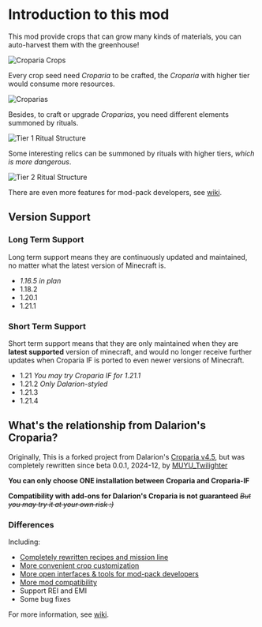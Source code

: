 # Introduction to this mod

This mod provide crops that can grow many kinds of materials, you can auto-harvest them with the greenhouse!

![Croparia Crops](https://cdn.modrinth.com/data/d2EWn1lE/images/143008a2e4930dd961c9701af3b403b9ac9be7d2.png)

Every crop seed need *Croparia* to be crafted, the *Croparia* with higher tier would consume more resources.

![Croparias](https://cdn.modrinth.com/data/d2EWn1lE/images/5c20fc987d1d1289f9f44f40f141cb8ab8e1d4f4.png)

Besides, to craft or upgrade *Croparias*, you need different elements summoned by rituals.

![Tier 1 Ritual Structure](https://cdn.modrinth.com/data/d2EWn1lE/images/4f2f5513cf1cbc26a2d79a6dacf34ed7bb191675.png)

Some interesting relics can be summoned by rituals with higher tiers, *which is more dangerous*.

![Tier 2 Ritual Structure](https://cdn.modrinth.com/data/d2EWn1lE/images/db282093425a237789f3b530fd4647ba65c8591a.png)

There are even more features for mod-pack developers,
see [wiki](https://github.com/MUYUTwilighter/Croparia/wiki/Datapack-customizations).

## Version Support

### Long Term Support

Long term support means they are continuously updated and maintained, no matter what the latest version of Minecraft is.

- *1.16.5 in plan*
- 1.18.2
- 1.20.1
- 1.21.1

### Short Term Support

Short term support means that they are only maintained when they are **latest supported** version of minecraft, and
would no longer receive further updates when Croparia IF is ported to even newer versions of Minecraft.

- 1.21 *You may try Croparia IF for 1.21.1*
- 1.21.2 *Only Dalarion-styled*
- 1.21.3
- 1.21.4

## What's the relationship from Dalarion's Croparia?

Originally, This is a forked project from
Dalarion's [Croparia v4.5](https://www.curseforge.com/minecraft/mc-mods/croparia),
but was completely rewritten since beta 0.0.1, 2024-12, by [MUYU_Twilighter](https://github.com/MUYUTwilighter)

**You can only choose ONE installation between Croparia and Croparia-IF**

**Compatibility with add-ons for Dalarion's Croparia is not guaranteed** *<del>But you may try it at your own
risk :)</del>*

### Differences

Including:

- [Completely rewritten recipes and mission line](https://github.com/MUYUTwilighter/Croparia/wiki/Basic-Guide-to-Croparia-IF)
- [More convenient crop customization](https://github.com/MUYUTwilighter/Croparia/wiki/Add-Crops)
- [More open interfaces & tools for mod-pack developers](https://github.com/MUYUTwilighter/Croparia/wiki/Datapack-customizations)
- [More mod compatibility](https://github.com/MUYUTwilighter/Croparia/wiki/Compatible-Materials)
- Support REI and EMI
- Some bug fixes

For more information, see [wiki](https://github.com/MUYUTwilighter/Croparia/wiki).